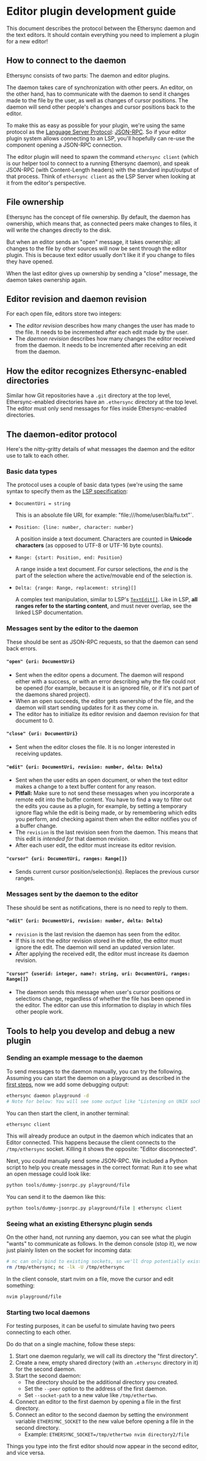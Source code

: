 <!--
SPDX-FileCopyrightText: 2024 blinry <mail@blinry.org>
SPDX-FileCopyrightText: 2024 zormit <nt4u@kpvn.de>

SPDX-License-Identifier: CC-BY-SA-4.0
-->

# Editor plugin development guide

This document describes the protocol between the Ethersync daemon and the text editors. It should contain everything you need to implement a plugin for a new editor!

## How to connect to the daemon

Ethersync consists of two parts: The daemon and editor plugins.

The daemon takes care of synchronization with other peers. An editor, on the other hand, has to communicate with the daemon to send it changes made to the file by the user, as well as changes of cursor positions. The daemon will send other people's changes and cursor positions back to the editor.

To make this as easy as possible for your plugin, we're using the same protocol as the [Language Server Protocol](https://microsoft.github.io/language-server-protocol/overviews/lsp/overview/): [JSON-RPC](https://www.jsonrpc.org/specification). So if your editor plugin system allows connecting to an LSP, you'll hopefully can re-use the component opening a JSON-RPC connection.

The editor plugin will need to spawn the command `ethersync client` (which is our helper tool to connect to a running Ethersync daemon), and speak JSON-RPC (with Content-Length headers) with the standard input/output of that process. Think of `ethersync client` as the LSP Server when looking at it from the editor's perspective.

## File ownership

Ethersync has the concept of file ownership. By default, the daemon has ownership, which means that, as connected peers make changes to files, it will write the changes directly to the disk.

But when an editor sends an "open" message, it takes ownership; all changes to the file by other sources will now be sent through the editor plugin. This is because text editor usually don't like it if you change to files they have opened.

When the last editor gives up ownership by sending a "close" message, the daemon takes ownership again.

## Editor revision and daemon revision

For each open file, editors store two integers:

- The *editor revision* describes how many changes the user has made to the file. It needs to be incremented after each edit made by the user.
- The *daemon revision* describes how many changes the editor received from the daemon. It needs to be incremented after receiving an edit from the daemon.

## How the editor recognizes Ethersync-enabled directories

Similar how Git repositories have a `.git` directory at the top level, Ethersync-enabled directories have an `.ethersync` directory at the top level. The editor must only send messages for files inside Ethersync-enabled directories.

## The daemon-editor protocol

Here's the nitty-gritty details of what messages the daemon and the editor use to talk to each other.

### Basic data types

The protocol uses a couple of basic data types (we're using the same syntax to specify them as the [LSP specification](https://microsoft.github.io/language-server-protocol/specifications/lsp/3.17/specification/):

- `DocumentUri = string`

    This is an absolute file URI, for example: "file:///home/user/bla/fu.txt"`.

- `Position: {line: number, character: number}`

    A position inside a text document. Characters are counted in **Unicode characters** (as opposed to UTF-8 or UTF-16 byte counts).

- `Range: {start: Position, end: Position}`

    A range inside a text document. For cursor selections, the *end* is the part of the selection where the active/movable end of the selection is.

- `Delta: {range: Range, replacement: string}[]`

    A complex text manipulation, similar to LSP's [`TextEdit[]`](https://microsoft.github.io/language-server-protocol/specifications/lsp/3.17/specification/#textEditArray). Like in LSP, **all ranges refer to the starting content**, and must never overlap, see the linked LSP documentation.

### Messages sent by the editor to the daemon

These should be sent as JSON-RPC requests, so that the daemon can send back errors.

#### `"open" {uri: DocumentUri}`

- Sent when the editor opens a document. The daemon will respond either with a success, or with an error describing why the file could not be opened (for example, because it is an ignored file, or if it's not part of the daemons shared project).
- When an open succeeds, the editor gets ownership of the file, and the daemon will start sending updates for it as they come in.
- The editor has to initialize its editor revision and daemon revision for that document to 0.

#### `"close" {uri: DocumentUri}`

- Sent when the editor closes the file. It is no longer interested in receiving updates.

#### `"edit" {uri: DocumentUri, revision: number, delta: Delta}`

- Sent when the user edits an open document, or when the text editor makes a change to a text buffer content for any reason.
- **Pitfall:** Make sure to not send these messages when you incorporate a remote edit into the buffer content. You have to find a way to filter out the edits you cause as a plugin, for example, by setting a temporary ignore flag while the edit is being made, or by remembering which edits you perform, and checking against them when the editor notifies you of a buffer change.
- The `revision` is the last revision seen from the daemon. This means that this edit is *intended for* that daemon revision.
- After each user edit, the editor must increase its editor revision.

#### `"cursor" {uri: DocumentUri, ranges: Range[]}`

- Sends current cursor position/selection(s). Replaces the previous cursor ranges.

### Messages sent by the daemon to the editor

These should be sent as notifications, there is no need to reply to them.

#### `"edit" {uri: DocumentUri, revision: number, delta: Delta}`

- `revision` is the last revision the daemon has seen from the editor.
- If this is not the editor revision stored in the editor, the editor must ignore the edit. The daemon will send an updated version later.
- After applying the received edit, the editor must increase its daemon revision.

#### `"cursor" {userid: integer, name?: string, uri: DocumentUri, ranges: Range[]}`

- The daemon sends this message when user's cursor positions or selections change, regardless of whether the file has been opened in the editor. The editor can use this information to display in which files other people work.

## Tools to help you develop and debug a new plugin

### Sending an example message to the daemon

To send messages to the daemon manually, you can try the following. Assuming you can start the daemon on a playground as described in the [first steps](first-steps.md), now we add some debugging output:
```bash
ethersync daemon playground -d
# Note for below: You will see some output like "Listening on UNIX socket: /tmp/ethersync"
```
You can then start the client, in another terminal:
```bash
ethersync client
```
This will already produce an output in the daemon which indicates that an Editor connected.
This happens because the client connects to the `/tmp/ethersync` socket.
Killing it shows the opposite: "Editor disconnected".

Next, you could manually send some JSON-RPC. We included a Python script to help you create messages in the correct format: Run it to see what an open message could look like:

```bash
python tools/dummy-jsonrpc.py playground/file
```

You can send it to the daemon like this:

```bash
python tools/dummy-jsonrpc.py playground/file | ethersync client
```

### Seeing what an existing Ethersync plugin sends

On the other hand, not running any daemon, you can see what the plugin "wants" to communicate as follows.
In the demon console (stop it), we now just plainly listen on the socket for incoming data:
```bash
# nc can only bind to existing sockets, so we'll drop potentially existing ones
rm /tmp/ethersync; nc -lk -U /tmp/ethersync
```

In the client console, start nvim on a file, move the cursor and edit something:
```bash
nvim playground/file
```

### Starting two local daemons

For testing purposes, it can be useful to simulate having two peers connecting to each other.

Do do that on a single machine, follow these steps:

1. Start one daemon regularly, we will call its directory the "first directory".
2. Create a new, empty shared directory (with an `.ethersync` directory in it) for the second daemon.
3. Start the second daemon:
    - The directory should be the additional directory you created.
    - Set the `--peer` option to the address of the first daemon.
    - Set `--socket-path` to a new value like `/tmp/ethertwo`.
4. Connect an editor to the first daemon by opening a file in the first directory.
5. Connect an editor to the second daemon by setting the environment variable `ETHERSYNC_SOCKET` to the new value before opening a file in the second directory.
    - Example: `ETHERSYNC_SOCKET=/tmp/ethertwo nvim directory2/file`

Things you type into the first editor should now appear in the second editor, and vice versa.
